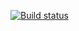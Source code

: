 [![Build status](https://ci.appveyor.com/api/projects/status/1aioba62sg20fwmd?svg=true)](https://ci.appveyor.com/project/TatianaYuryeva/typescript)